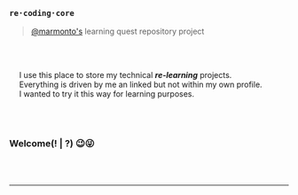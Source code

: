 <!--

**Here are some ideas to get you started:**

🙋‍♀️ A short introduction - what is your organization all about?
🌈 Contribution guidelines - how can the community get involved?
👩‍💻 Useful resources - where can the community find your docs? Is there anything else the community should know?
🍿 Fun facts - what does your team eat for breakfast?
🧙 Remember, you can do mighty things with the power of [Markdown](https://docs.github.com/github/writing-on-github/getting-started-with-writing-and-formatting-on-github/basic-writing-and-formatting-syntax)
-->

<br />
<br />

### ```re·coding·core```
> [@marmonto's](https://www.github.com/marmonto) learning quest repository project

<br />
<br />

&emsp; I use this place to store my technical ___re-learning___ projects. <br />
&emsp; Everything is driven by me an linked but not within my own profile. <br />
&emsp; I wanted to try it this way for learning purposes. <br />

<br />
<br />

### Welcome(! | ?) 😉😜

<br />
<br />

---
